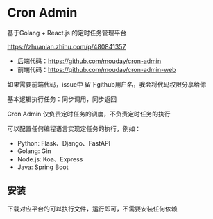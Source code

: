 # Cron Admin

基于Golang + React.js 的定时任务管理平台

https://zhuanlan.zhihu.com/p/480841357

- 后端代码：https://github.com/mouday/cron-admin
- 前端代码：https://github.com/mouday/cron-admin-web

如果需要前端代码，issue中 留下github用户名，我会将代码权限分享给你

基本逻辑执行任务：同步调用，同步返回

Cron Admin 仅负责定时任务的调度，不负责定时任务的执行

可以配置任何编程语言实现定任务的执行，例如：

- Python: Flask、Django、FastAPI
- Golang: Gin
- Node.js: Koa、Express
- Java: Spring Boot


## 安装

下载对应平台的可以执行文件，运行即可，不需要安装任何依赖
